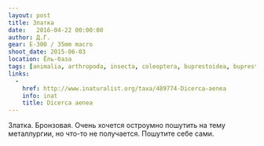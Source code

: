 ```yaml
---
layout: post
title: Златка
date:   2016-04-22 00:00:00
author: Д.Г.
gear: E-300 / 35mm macro
shoot_date: 2015-06-03
location: Ёль-база
tags: [animalia, arthropoda, insecta, coleoptera, buprestoidea, buprestidae, dicerca]
links:
  -
    href: http://www.inaturalist.org/taxa/489774-Dicerca-aenea
    info: inat
    title: Dicerca aenea
---
```


Златка. Бронзовая. Очень хочется остроумно пошутить на тему металлургии, но что-то не получается. Пошутите себе сами.
